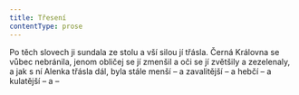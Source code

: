 ```yaml
---
title: Třesení
contentType: prose
---
```


Po těch slovech ji sundala ze stolu a vší silou jí třásla. Černá Královna se vůbec nebránila, jenom obličej se jí zmenšil a oči se jí zvětšily a zezelenaly, a jak s ní Alenka třásla dál, byla stále menší – a zavalitější – a hebčí – a kulatější – a –
